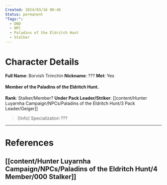 ```yaml
---
Created: 2024/03/16 00:46
Status: permanent
"Tags:":
  - DND
  - NPC
  - Paladins of the Eldritch Hunt
  - Stalker
---
```

# Character Details
**Full Name**: Borvish Trimchin
**Nickname**: ???
**Met**: Yes
#### Member of the Paladins of the Eldritch Hunt.
**Rank**: Stalker/Member?
**Under Pack Leader/Striker**: [[content/Hunter Luyarnha Campaign/NPCs/Paladins of the Eldritch Hunt/3 Pack Leader/Geiger]]

> [!info] Specialization
???

---
# References
## [[content/Hunter Luyarnha Campaign/NPCs/Paladins of the Eldritch Hunt/4 Member/000 Stalker]]